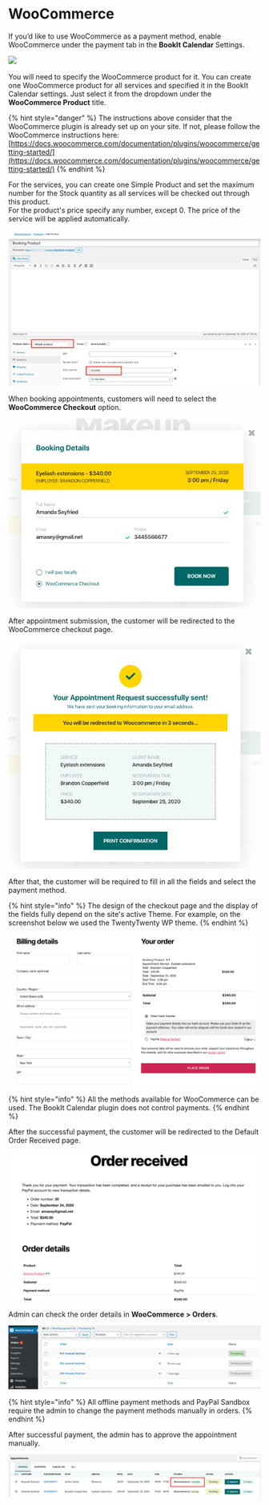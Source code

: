 # WooCommerce

If you’d like to use WooCommerce as a payment method, enable WooCommerce under the payment tab in the **BookIt Calendar** Settings.&#x20;

![](https://lh4.googleusercontent.com/tCnj9tFd9LlbDmBA-Dp6ZX4Eect6qEISHHdIg2mYpNzOxPZas1iUiD\_pasmtD5VYaKByjAzNeyxmplHtAgAUQ3wdqD45H9jMhgg6ACdcuJOOv--\_nB1n7WQ7P63MnLX2nZuQ1pvi)

You will need to specify the WooCommerce product for it. You can create one WooCommerce product for all services and specified it in the BookIt Calendar settings. Just select it from the dropdown under the **WooCommerce Product** title.

{% hint style="danger" %}
The instructions above consider that the WooCommerce plugin is already set up on your site. If not, please follow the WooCommerce instructions here: [https://docs.woocommerce.com/documentation/plugins/woocommerce/getting-started/](https://docs.woocommerce.com/documentation/plugins/woocommerce/getting-started/)
{% endhint %}

For the services, you can create one Simple Product and set the maximum number for the Stock quantity as all services will be checked out through this product.\
For the product's price specify any number, except 0. The price of the service will be applied automatically.&#x20;

![](../.gitbook/assets/108.png)

When booking appointments, customers will need to select the **WooCommerce Checkout** option.

![](../.gitbook/assets/109.png)

After appointment submission, the customer will be redirected to the WooCommerce checkout page.&#x20;

![](../.gitbook/assets/110.png)

After that, the customer will be required to fill in all the fields and select the payment method.&#x20;

{% hint style="info" %}
The design of the checkout page and the display of the fields fully depend on the site's active Theme. For example, on the screenshot below we used the TwentyTwenty WP theme.
{% endhint %}

![](../.gitbook/assets/111.png)

{% hint style="info" %}
All the methods available for WooCommerce can be used. The BookIt Calendar plugin does not control payments.&#x20;
{% endhint %}

After the successful payment, the customer will be redirected to the Default Order Received page.

![](../.gitbook/assets/112.png)

Admin can check the order details in **WooCommerce > Orders**.

![](../.gitbook/assets/114.png)

{% hint style="info" %}
All offline payment methods and PayPal Sandbox require the admin to change the payment methods manually in orders.&#x20;
{% endhint %}

After successful payment, the admin has to approve the appointment manually.

![](../.gitbook/assets/115.png)
